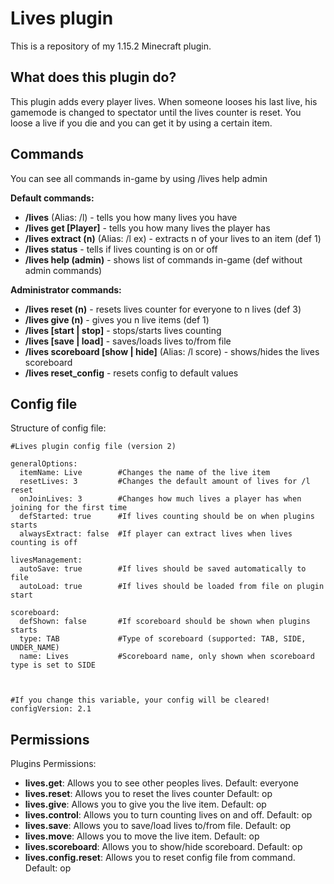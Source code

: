 **Lives plugin**
=================

This is a repository of my 1.15.2 Minecraft plugin.


## What does this plugin do? ##
This plugin adds every player lives. When someone looses his last live, his gamemode is changed to spectator until the lives counter is reset. You loose a live if you die and you can get it by using a certain item.

## Commands ##
You can see all commands in-game by using /lives help admin

**Default commands:**
- **/lives** (Alias: /l) - tells you how many lives you have
- **/lives get [Player]** - tells you how many lives the player has
- **/lives extract (n)** (Alias: /l ex) - extracts n of your lives to an item (def 1)
- **/lives status** - tells if lives counting is on or off
- **/lives help (admin)** - shows list of commands in-game (def without admin commands)


**Administrator commands:**
- **/lives reset (n)** - resets lives counter for everyone to n lives (def 3)
- **/lives give (n)** - gives you n live items (def 1)
- **/lives [start | stop]** - stops/starts lives counting
- **/lives [save | load]** - saves/loads lives to/from file
- **/lives scoreboard [show | hide]** (Alias: /l score) - shows/hides the lives scoreboard
- **/lives reset_config** - resets config to default values

## Config file ##
Structure of config file:

    #Lives plugin config file (version 2)

    generalOptions:
      itemName: Live        #Changes the name of the live item
      resetLives: 3         #Changes the default amount of lives for /l reset
      onJoinLives: 3        #Changes how much lives a player has when joining for the first time
      defStarted: true      #If lives counting should be on when plugins starts
      alwaysExtract: false  #If player can extract lives when lives counting is off

    livesManagement:
      autoSave: true        #If lives should be saved automatically to file
      autoLoad: true        #If lives should be loaded from file on plugin start

    scoreboard:
      defShown: false       #If scoreboard should be shown when plugins starts
      type: TAB             #Type of scoreboard (supported: TAB, SIDE, UNDER_NAME)
      name: Lives           #Scoreboard name, only shown when scoreboard type is set to SIDE



    #If you change this variable, your config will be cleared!
    configVersion: 2.1

## Permissions ##
Plugins Permissions:


  - **lives.get**:
    Allows you to see other peoples lives.
    Default: everyone
  - **lives.reset**:
    Allows you to reset the lives counter
    Default: op
  - **lives.give**:
    Allows you to give you the live item.
    Default: op
  - **lives.control**:
    Allows you to turn counting lives on and off.
    Default: op
  - **lives.save**:
    Allows you to save/load lives to/from file.
    Default: op
  - **lives.move**:
    Allows you to move the live item.
    Default: op
  - **lives.scoreboard**:
    Allows you to show/hide scoreboard.
    Default: op
  - **lives.config.reset**:
    Allows you to reset config file from command.
    Default: op
